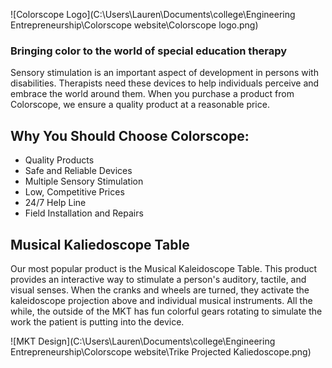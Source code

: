 ![Colorscope Logo](C:\Users\Lauren\Documents\college\Engineering Entrepreneurship\Colorscope website\Colorscope logo.png)
### Bringing color to the world of special education therapy

  Sensory stimulation is an important aspect of development in persons with disabilities. Therapists need these devices to help individuals perceive and embrace the world around them. When you purchase a product from Colorscope, we ensure a quality product at a reasonable price.
  

## Why You Should Choose Colorscope:

- Quality Products
- Safe and Reliable Devices
- Multiple Sensory Stimulation
- Low, Competitive Prices
- 24/7 Help Line
- Field Installation and Repairs


## Musical Kaliedoscope Table

  Our most popular product is the Musical Kaleidoscope Table. This product provides an interactive way to stimulate a person's auditory, tactile, and visual senses. When the cranks and wheels are turned, they activate the kaleidoscope projection above and individual musical instruments. All the while, the outside of the MKT has fun colorful gears rotating to simulate the work the patient is putting into the device.

![MKT Design](C:\Users\Lauren\Documents\college\Engineering Entrepreneurship\Colorscope website\Trike Projected Kaliedoscope.png)
